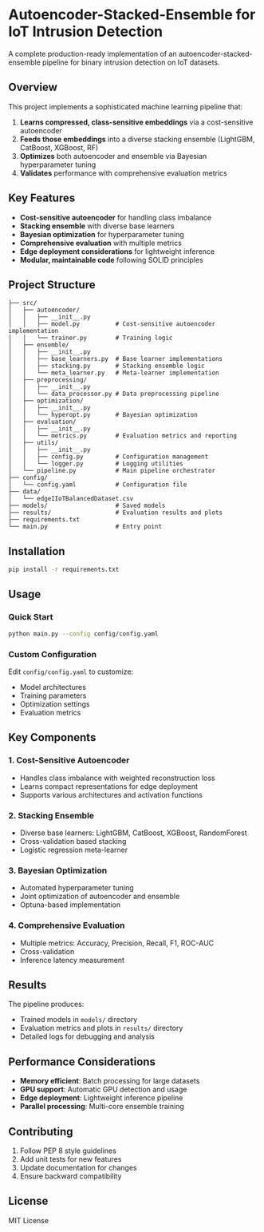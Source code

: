 # Autoencoder-Stacked-Ensemble for IoT Intrusion Detection

A complete production-ready implementation of an autoencoder-stacked-ensemble pipeline for binary intrusion detection on IoT datasets.

## Overview

This project implements a sophisticated machine learning pipeline that:

1. **Learns compressed, class-sensitive embeddings** via a cost-sensitive autoencoder
2. **Feeds those embeddings** into a diverse stacking ensemble (LightGBM, CatBoost, XGBoost, RF)
3. **Optimizes** both autoencoder and ensemble via Bayesian hyperparameter tuning
4. **Validates** performance with comprehensive evaluation metrics

## Key Features

- **Cost-sensitive autoencoder** for handling class imbalance
- **Stacking ensemble** with diverse base learners
- **Bayesian optimization** for hyperparameter tuning
- **Comprehensive evaluation** with multiple metrics
- **Edge deployment considerations** for lightweight inference
- **Modular, maintainable code** following SOLID principles

## Project Structure

```
├── src/
│   ├── autoencoder/
│   │   ├── __init__.py
│   │   ├── model.py          # Cost-sensitive autoencoder implementation
│   │   └── trainer.py        # Training logic
│   ├── ensemble/
│   │   ├── __init__.py
│   │   ├── base_learners.py  # Base learner implementations
│   │   ├── stacking.py       # Stacking ensemble logic
│   │   └── meta_learner.py   # Meta-learner implementation
│   ├── preprocessing/
│   │   ├── __init__.py
│   │   └── data_processor.py # Data preprocessing pipeline
│   ├── optimization/
│   │   ├── __init__.py
│   │   └── hyperopt.py       # Bayesian optimization
│   ├── evaluation/
│   │   ├── __init__.py
│   │   └── metrics.py        # Evaluation metrics and reporting
│   ├── utils/
│   │   ├── __init__.py
│   │   ├── config.py         # Configuration management
│   │   └── logger.py         # Logging utilities
│   └── pipeline.py           # Main pipeline orchestrator
├── config/
│   └── config.yaml           # Configuration file
├── data/
│   └── edgeIIoTBalancedDataset.csv
├── models/                   # Saved models
├── results/                  # Evaluation results and plots
├── requirements.txt
└── main.py                   # Entry point
```

## Installation

```bash
pip install -r requirements.txt
```

## Usage

### Quick Start

```bash
python main.py --config config/config.yaml
```

### Custom Configuration

Edit `config/config.yaml` to customize:
- Model architectures
- Training parameters
- Optimization settings
- Evaluation metrics

## Key Components

### 1. Cost-Sensitive Autoencoder
- Handles class imbalance with weighted reconstruction loss
- Learns compact representations for edge deployment
- Supports various architectures and activation functions

### 2. Stacking Ensemble
- Diverse base learners: LightGBM, CatBoost, XGBoost, RandomForest
- Cross-validation based stacking
- Logistic regression meta-learner

### 3. Bayesian Optimization
- Automated hyperparameter tuning
- Joint optimization of autoencoder and ensemble
- Optuna-based implementation

### 4. Comprehensive Evaluation
- Multiple metrics: Accuracy, Precision, Recall, F1, ROC-AUC
- Cross-validation
- Inference latency measurement

## Results

The pipeline produces:
- Trained models in `models/` directory
- Evaluation metrics and plots in `results/` directory
- Detailed logs for debugging and analysis

## Performance Considerations

- **Memory efficient**: Batch processing for large datasets
- **GPU support**: Automatic GPU detection and usage
- **Edge deployment**: Lightweight inference pipeline
- **Parallel processing**: Multi-core ensemble training

## Contributing

1. Follow PEP 8 style guidelines
2. Add unit tests for new features
3. Update documentation for changes
4. Ensure backward compatibility

## License

MIT License
